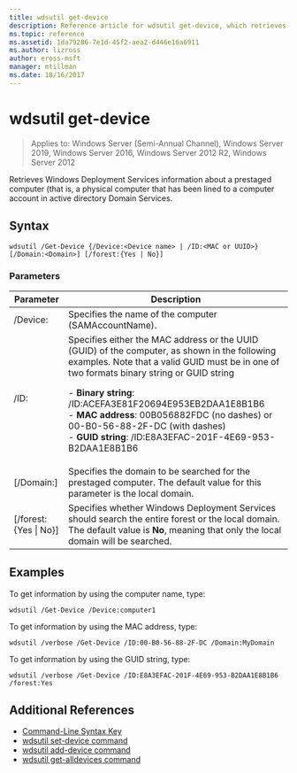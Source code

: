 ```yaml
---
title: wdsutil get-device
description: Reference article for wdsutil get-device, which retrieves Windows Deployment Services information about a prestaged computer (that is, a physical computer that has been lined to a computer account in active directory Domain Services.
ms.topic: reference
ms.assetid: 1da79286-7e1d-45f2-aea2-d446e16a6911
ms.author: lizross
author: eross-msft
manager: mtillman
ms.date: 10/16/2017
---
```


# wdsutil get-device

> Applies to: Windows Server (Semi-Annual Channel), Windows Server 2019, Windows Server 2016, Windows Server 2012 R2, Windows Server 2012

Retrieves Windows Deployment Services information about a prestaged computer (that is, a physical computer that has been lined to a computer account in active directory Domain Services.

## Syntax
```
wdsutil /Get-Device {/Device:<Device name> | /ID:<MAC or UUID>} [/Domain:<Domain>] [/forest:{Yes | No}]
```
### Parameters
|Parameter|Description|
|-------|--------|
|/Device:<Device name>|Specifies the name of the computer (SAMAccountName).|
|/ID:<MAC or UUID>|Specifies either the MAC address or the UUID (GUID) of the computer, as shown in the following examples. Note that a valid GUID must be in one of two formats  binary string or GUID string<p>-   **Binary string**: /ID:ACEFA3E81F20694E953EB2DAA1E8B1B6<br />-   **MAC address**: 00B056882FDC (no dashes) or 00-B0-56-88-2F-DC (with dashes)<br />-   **GUID string**: /ID:E8A3EFAC-201F-4E69-953-B2DAA1E8B1B6|
|[/Domain:<Domain>]|Specifies the domain to be searched for the prestaged computer. The default value for this parameter is the local domain.|
|[/forest:{Yes &#124; No}]|Specifies whether Windows Deployment Services should search the entire forest or the local domain. The default value is **No**, meaning that only the local domain will be searched.|
## Examples
To get information by using the computer name, type:
```
wdsutil /Get-Device /Device:computer1
```
To get information by using the MAC address, type:
```
wdsutil /verbose /Get-Device /ID:00-B0-56-88-2F-DC /Domain:MyDomain
```
To get information by using the GUID string, type:
```
wdsutil /verbose /Get-Device /ID:E8A3EFAC-201F-4E69-953-B2DAA1E8B1B6 /forest:Yes
```
## Additional References
- [Command-Line Syntax Key](command-line-syntax-key.md)
- [wdsutil set-device command](wdsutil-set-device.md)
- [wdsutil add-device command](wdsutil-add-device.md)
- [wdsutil get-alldevices command](wdsutil-get-alldevices.md)
